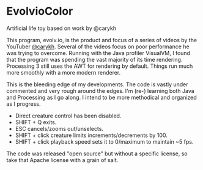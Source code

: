 # EvolvioColor
Artificial life toy based on work by @carykh

This program, evolv.io, is the product and focus of a series of videos by the YouTuber [@carykh](https://www.youtube.com/user/carykh/search?query=evolv.io). Several of the videos focus on poor performance he was trying to overcome. Running with the Java profiler VisualVM, I found that the program was spending the vast majority of its time rendering. Processing 3 still uses the AWT for rendering by default. Things run much more smoothly with a more modern renderer.

This is the bleeding edge of my developments. The code is vastly under commented and very rough around the edges. I'm (re-) learning both Java and Processing as I go along. I intend to be more methodical and organized as I progress.

- Direct creature control has been disabled.
- SHIFT + Q exits.
- ESC cancels/zooms out/unselects.
- SHIFT + click creature limits increments/decrements by 100.
- SHIFT + click playback speed sets it to 0/maximum to maintain ~5 fps.

The code was released "open source" but without a specific license, so take that Apache license with a grain of salt.
